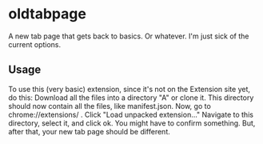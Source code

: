 # oldtabpage
A new tab page that gets back to basics. Or whatever. I'm just sick of the current options.
## Usage
To use this (very basic) extension, since it's not on the Extension site yet, do this:
Download all the files into a directory "A" or clone it. This directory should now contain all the files, like manifest.json.
Now, go to chrome://extensions/ .
Click "Load unpacked extension..."
Navigate to this directory, select it, and click ok.
You might have to confirm something. But, after that, your new tab page should be different.

